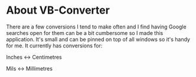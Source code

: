 # About VB-Converter
There are a few conversions I tend to make often and I find having Google searches open for them can be a bit cumbersome so I made this application. It's small and can be pinned on top of all windows so it's handy for me. It currently has conversions for:

Inches <-> Centimetres

Mils <-> Millimetres